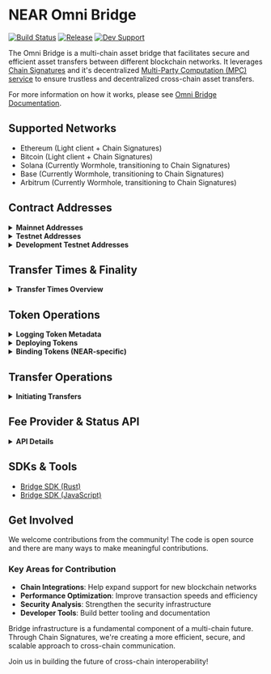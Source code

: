 # NEAR Omni Bridge

[![Build Status](https://img.shields.io/badge/build-passing-brightgreen.svg)](https://github.com/Near-One/omni-bridge/actions)
[![Release](https://img.shields.io/github/v/release/Near-One/omni-bridge)](https://github.com/Near-One/omni-bridge/releases)
[![Dev Support](https://img.shields.io/badge/Support-Chain_Abstraction_Telegram-8B0000)](https://t.me/chain_abstraction)

The Omni Bridge is a multi-chain asset bridge that facilitates secure and efficient asset transfers between different blockchain networks. It leverages [Chain Signatures](https://docs.near.org/concepts/abstraction/chain-signatures) and it's decentralized [Multi-Party Computation (MPC) service](https://docs.near.org/concepts/abstraction/chain-signatures#multi-party-computation-service) to ensure trustless and decentralized cross-chain asset transfers. 

For more information on how it works, please see [Omni Bridge Documentation](https://docs.near.org/concepts/abstraction/omnibridge/overview).

## Supported Networks

- Ethereum (Light client + Chain Signatures)
- Bitcoin (Light client + Chain Signatures)
- Solana (Currently Wormhole, transitioning to Chain Signatures)
- Base (Currently Wormhole, transitioning to Chain Signatures)
- Arbitrum (Currently Wormhole, transitioning to Chain Signatures)

## Contract Addresses

<details>
<summary><strong>Mainnet Addresses</strong></summary>

**Bridge Contracts:**
- Arbitrum: [`0xd025b38762B4A4E36F0Cde483b86CB13ea00D989`](https://arbiscan.io/address/0xd025b38762B4A4E36F0Cde483b86CB13ea00D989)
- Base: [`0xd025b38762B4A4E36F0Cde483b86CB13ea00D989`](https://basescan.org/address/0xd025b38762B4A4E36F0Cde483b86CB13ea00D989)
- NEAR: [`omni.bridge.near`](https://nearblocks.io/address/omni.bridge.near)
- Solana: [`dahPEoZGXfyV58JqqH85okdHmpN8U2q8owgPUXSCPxe`](https://explorer.solana.com/address/dahPEoZGXfyV58JqqH85okdHmpN8U2q8owgPUXSCPxe)

**Helper Contracts:**
- NEAR: 
  - [`omni-prover.bridge.near`](https://nearblocks.io/address/omni-prover.bridge.near)
  - [`vaa-prover.bridge.near`](https://nearblocks.io/address/vaa-prover.bridge.near)
</details>

<details>
<summary><strong>Testnet Addresses</strong></summary>

**Bridge Contracts:**
- Arbitrum: [`0x0C981337fFe39a555d3A40dbb32f21aD0eF33FFA`](https://sepolia.arbiscan.io/address/0x0C981337fFe39a555d3A40dbb32f21aD0eF33FFA)
- Base: [`0xa56b860017152cD296ad723E8409Abd6e5D86d4d`](https://sepolia.basescan.org/address/0xa56b860017152cD296ad723E8409Abd6e5D86d4d)
- Ethereum: [`0x68a86e0Ea5B1d39F385c1326e4d493526dFe4401`](https://sepolia.etherscan.io/address/0x68a86e0Ea5B1d39F385c1326e4d493526dFe4401)
- NEAR: [`omni.n-bridge.testnet`](https://testnet.nearblocks.io/address/omni.n-bridge.testnet)
- Solana: [`Gy1XPwYZURfBzHiGAxnw3SYC33SfqsEpGSS5zeBge28p`](https://explorer.solana.com/address/Gy1XPwYZURfBzHiGAxnw3SYC33SfqsEpGSS5zeBge28p?cluster=devnet)

**Helper Contracts:**
- NEAR:
  - [`omni-prover.n-bridge.testnet`](https://testnet.nearblocks.io/address/vaa-prover.n-bridge.testnet)
  - [`eth-prover.n-bridge.testnet`](https://testnet.nearblocks.io/address/eth-prover.n-bridge.testnet)
  - [`vaa-prover.n-bridge.testnet`](https://testnet.nearblocks.io/address/vaa-prover.n-bridge.testnet)
</details>

<details>
<summary><strong>Development Testnet Addresses</strong></summary>

**Bridge Contracts:**
- Arbitrum: [`0xd025b38762B4A4E36F0Cde483b86CB13ea00D989`](https://sepolia.arbiscan.io/address/0xd025b38762B4A4E36F0Cde483b86CB13ea00D989)
- Base: [`0x0C981337fFe39a555d3A40dbb32f21aD0eF33FFA`](https://sepolia.basescan.org/address/0x0C981337fFe39a555d3A40dbb32f21aD0eF33FFA)
- Ethereum: [`0x3701B9859Dbb9a4333A3dd933ab18e9011ddf2C8`](https://sepolia.etherscan.io/address/0x3701B9859Dbb9a4333A3dd933ab18e9011ddf2C8)
- NEAR: [`omni-locker.testnet`](https://testnet.nearblocks.io/address/omni-locker.testnet)
- Solana: [`Gy1XPwYZURfBzHiGAxnw3SYC33SfqsEpGSS5zeBge28p`](https://explorer.solana.com/address/Gy1XPwYZURfBzHiGAxnw3SYC33SfqsEpGSS5zeBge28p?cluster=devnet)

**Helper Contracts:**
- NEAR:
  - [`omni-prover.testnet`](https://testnet.nearblocks.io/address/omni-prover.testnet)
  - [`wormhole-prover-test.testnet`](https://testnet.nearblocks.io/address/wormhole-prover-test.testnet)
</details>

## Transfer Times & Finality

<details>
<summary><strong>Transfer Times Overview</strong></summary>

### NEAR → Other Chains
- Average processing time: ~30 seconds (MPC signatures)

### Other Chains → NEAR
Current finality times:
- Solana: 14s
- Arbitrum: 1066s
- Base: 1026s
- Ethereum: 960s

Additional processing delays:
- OmniBridge transfers relayer: 2s
- Wormhole off-chain validators: 60s
- Ethereum blocks relayer: 60s
</details>

## Token Operations

<details>
<summary><strong>Logging Token Metadata</strong></summary>

### EVM API
```solidity
function logMetadata(address tokenAddress) external
```

### NEAR API
```rust
pub fn log_metadata(&self, token_id: &AccountId) -> Promise 
```

### Solana API
```rust
pub fn log_metadata(ctx: Context<LogMetadata>) -> Result<()>
```

### Using CLI
```bash
cargo run mainnet omni-connector log-metadata --token base:0x<TOKEN_ADDRESS> --base-private-key <KEY>
```

### Using SDK-JS
```typescript
import { getClient } from "omni-bridge-sdk";

// Initialize client for source chain
const client = getClient(ChainKind.Near, wallet);

// Example: Deploy NEAR token to Ethereum
const txHash = await client.logMetadata("near:token.near");
console.log(`Metadata logged with tx: ${txHash}`);
```
</details>

<details>
<summary><strong>Deploying Tokens</strong></summary>

### EVM API
```solidity
function deployToken(bytes calldata signatureData, BridgeTypes.MetadataPayload calldata metadata) payable external returns (address)
```

### NEAR API
```rust
pub fn deploy_token(&mut self, #[serializer(borsh)] args: DeployTokenArgs) -> Promise
```

### Solana API
```rust
pub fn deploy_token(ctx: Context<DeployToken>, data: SignedPayload<DeployTokenPayload>)
```

### Using CLI
```bash
cargo run mainnet omni-connector deploy-token --chain <ChainKind> --source-chain <ChainKind> --tx-hash <LogMetadataTxHash> --base-private-key <KEY>
```
</details>

<details>
<summary><strong>Binding Tokens (NEAR-specific)</strong></summary>

Only needed for NEAR tokens that have been deployed on other chains. This action is typically applied automatically by the relayer.

### NEAR API
```rust
pub fn bind_token(&mut self, #[serializer(borsh)] args: BindTokenArgs) -> Promise
```
</details>

## Transfer Operations

<details>
<summary><strong>Initiating Transfers</strong></summary>

Transfers require a fee, which can be paid in either:
1. The transferred token
2. Native chain token (e.g., ETH, SOL)

**Note:** On NEAR, it isn't possible to attach a deposit in the `ft_transfer_call`, so the native fee should be attached by a separate call to the `storage deposit`

### EVM API
```solidity
// 1. Approve tokens
function approve(address spender, uint256 amount)

// 2. Initiate transfer
function initTransfer(
    address tokenAddress,
    uint128 amount,
    uint128 fee,
    uint128 nativeFee,
    string calldata recipient,
    string calldata message
) payable external
```

### NEAR API
```rust
// 1. Storage deposit
pub fn storage_deposit(&mut self, account_id: Option<AccountId>) -> StorageBalance

// Helper functions
pub fn required_balance_for_account(&self) -> NearToken
pub fn required_balance_for_init_transfer(&self) -> NearToken

// 2. Transfer
fn ft_transfer_call(&mut self, receiver_id: AccountId, amount: U128, memo: Option<String>, msg: String) -> PromiseOrValue<U128>
```

### Solana API
```rust
// For SPL tokens
pub fn init_transfer(ctx: Context<InitTransfer>, payload: InitTransferPayload) -> Result<()>

// For native SOL
pub fn init_transfer_sol(ctx: Context<InitTransferSol>, payload: InitTransferPayload) -> Result<()>
```
</details>

## Fee Provider & Status API

<details>
<summary><strong>API Details</strong></summary>

**API Endpoints:**
- Mainnet: `https://mainnet.api.bridge.nearone.org/api/v1`
- Testnet: `https://testnet.api.bridge.nearone.org/api/v1`
- [OpenAPI Specification](https://near-one.github.io/bridge-indexer-rs)

Note: Custom relayers can process transfers with zero fees.
</details>

## SDKs & Tools

- [Bridge SDK (Rust)](https://github.com/Near-One/bridge-sdk-rs)
- [Bridge SDK (JavaScript)](https://github.com/Near-One/bridge-sdk-js)

## Get Involved

We welcome contributions from the community! The code is open source and there are many ways to make meaningful contributions.

### Key Areas for Contribution
- **Chain Integrations**: Help expand support for new blockchain networks
- **Performance Optimization**: Improve transaction speeds and efficiency
- **Security Analysis**: Strengthen the security infrastructure
- **Developer Tools**: Build better tooling and documentation

Bridge infrastructure is a fundamental component of a multi-chain future. Through Chain Signatures, we're creating a more efficient, secure, and scalable approach to cross-chain communication.

Join us in building the future of cross-chain interoperability!
